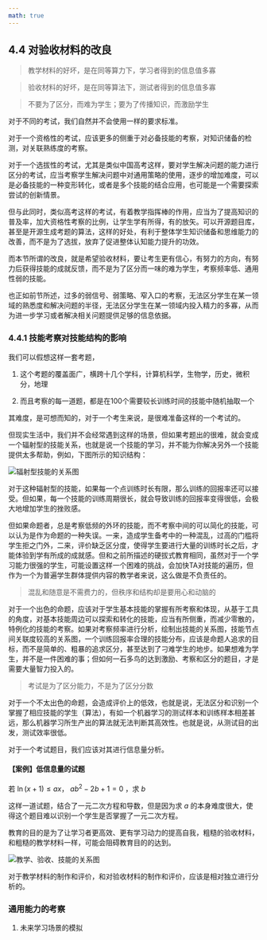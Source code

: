 ```yaml
---
math: true
---
```


## 4.4 对验收材料的改良

> 教学材料的好坏，是在同等算力下，学习者得到的信息值多寡

> 验收材料的好坏，是在同等算法下，测试者得到的信息值多寡

> 不要为了区分，而难为学生；要为了传播知识，而激励学生

对于不同的考试，我们自然并不会使用一样的要求标准。

对于一个资格性的考试，应该更多的侧重于对必备技能的考察，对知识储备的检测，对关联熟练度的考察。

对于一个选拔性的考试，尤其是类似中国高考这样，要对学生解决问题的能力进行区分的考试，应当考察学生解决问题中对通用策略的使用，逐步的增加难度，可以是必备技能的一种变形转化，或者是多个技能的结合应用，也可能是一个需要探索尝试的创新情景。

但与此同时，类似高考这样的考试，有着教学指挥棒的作用，应当为了提高知识的普及率，加大资格性考察的比例，让学生学有所得，有的放矢。可以开源题目库，甚至是开源生成考题的算法，这样的好处，有利于整体学生知识储备和思维能力的改善，而不是为了选拔，放弃了促进整体认知能力提升的功效。

而本节所谓的改良，就是希望验收材料，要让考生更有信心，有努力的方向，有努力后获得技能的成就反馈，而不是为了区分而一味的难为学生，考察频率低、通用性弱的技能。

也正如前节所述，过多的弱信号、弱策略、窄入口的考察，无法区分学生在某一领域的熟悉度和解决问题的半径，无法区分学生在某一领域内投入精力的多寡，从而为进一步学习或者解决相关问题提供足够的信息依据。

### 4.4.1 技能考察对技能结构的影响

我们可以假想这样一套考题，

1. 这个考题的覆盖面广，横跨十几个学科，计算机科学，生物学，历史，微积分，地理

1. 而且考察的每一道题，都是在100个需要较长训练时间的技能中随机抽取一个

其难度，是可想而知的，对于一个考生来说，是很难准备这样的一个考试的。

但现实生活中，我们并不会经常遇到这样的场景，但如果考题出的很难，就会变成一个辐射型的技能关系，也就是说一个技能的学习，并不能为你解决另外一个技能提供太多帮助，例如，下图所示的知识结构：

![辐射型技能的关系图](../img/radiostruct.svg)

对于这种辐射型的技能，如果每一个点训练时长有限，那么训练的回报率还可以接受。但如果，每一个技能的训练周期很长，就会导致训练的回报率变得很低，会极大地增加学生的挫败感。

但如果命题者，总是考察低频的外环的技能，而不考察中间的可以简化的技能，可以认为是作为命题的一种失误。一来，造成学生备考中的一种混乱，过高的门槛将学生拒之门外，二来，评价缺乏区分度，使得学生要进行大量的训练时长之后，才能体验到学有所成的成就感。但和之前所描述的硬拔式教育相同，虽然对于一个学习能力很强的学生，可能设置这样一个困难的挑战，会加快TA对技能的遍历，但作为一个为普遍学生群体提供内容的教学者来说，这么做是不负责任的。

> 混乱和随意是不需费力的，但秩序和结构却是要用心和动脑的

对于一个出色的命题，应该对于学生基本技能的掌握有所考察和体现，从基于工具的角度，对基本技能周边可以探索和转化的技能，应当有所侧重，而减少零散的，特例化的技能的考察。如果对考察频率进行分析，绘制出技能的关系图，技能节点间关联度较高的关系图，一个训练回报率合理的技能分布，应该是命题人追求的目标，而不是简单的、粗暴的追求区分，甚至达到了刁难学生的地步。如果想难为学生，并不是一件困难的事；但如何一石多鸟的达到激励、考察和区分的题目，才是需要大量智力投入的。

> 考试是为了区分能力，不是为了区分分数

对于一个不太出色的命题，会造成评价上的低效，也就是说，无法区分和识别一个掌握了相应技能的学生（算法），有如一个机器学习的测试样本和训练样本相差甚远，那么机器学习所生产出的算法就无法判断其高效性。也就是说，从测试目的出发，测试效率很低。

对于一个考试题目，我们应该对其进行信息量分析。

#### 【案例】低信息量的试题

若 $\ln (x+1) \leqslant ax$， $ab^2 - 2b  + 1 = 0$ ，求 $b$

这样一道试题，结合了一元二次方程和导数，但是因为求 $a$ 的本身难度很大，使得这个题目难以识别一个学生是否掌握了一元二次方程。


教育的目的是为了让学习者更高效、更有学习动力的提高自我，粗糙的验收材料，和粗糙的教学材料一样，可能会阻碍教育目的的达到。

![教学、验收、技能的关系图](../img/highstruct.svg)

对于教学材料的制作和评价，和对验收材料的制作和评价，应该是相对独立进行分析的。

### 通用能力的考察

1. 未来学习场景的模拟

